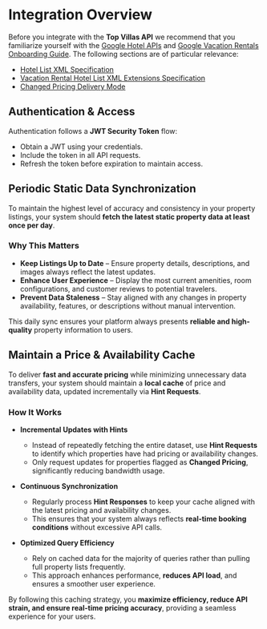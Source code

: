 # Integration Overview

Before you integrate with the **Top Villas API** we recommend that you familiarize yourself with the [Google Hotel APIs](https://developers.google.com/hotels/hotel-prices) and [Google Vacation Rentals Onboarding Guide](https://developers.google.com/hotels/vacation-rentals/dev-guide/onboarding). The following sections are of particular relevance:

- [Hotel List XML Specification](https://developers.google.com/hotels/hotel-prices/dev-guide/hlf)
- [Vacation Rental Hotel List XML Extensions Specification](https://developers.google.com/hotels/vacation-rentals/dev-guide/vr-attributes)
- [Changed Pricing Delivery Mode](https://developers.google.com/hotels/hotel-prices/dev-guide/delivery-mode#hints)

## Authentication & Access  

Authentication follows a **JWT Security Token** flow:  

- Obtain a JWT using your credentials.  
- Include the token in all API requests.  
- Refresh the token before expiration to maintain access.  

## **Periodic Static Data Synchronization**  

To maintain the highest level of accuracy and consistency in your property listings, your system should **fetch the latest static property data at least once per day**.  

### Why This Matters

- **Keep Listings Up to Date** – Ensure property details, descriptions, and images always reflect the latest updates.  
- **Enhance User Experience** – Display the most current amenities, room configurations, and customer reviews to potential travelers.  
- **Prevent Data Staleness** – Stay aligned with any changes in property availability, features, or descriptions without manual intervention.  

This daily sync ensures your platform always presents **reliable and high-quality** property information to users.  


## **Maintain a Price & Availability Cache**  

To deliver **fast and accurate pricing** while minimizing unnecessary data transfers, your system should maintain a **local cache** of price and availability data, updated incrementally via **Hint Requests**.  

### How It Works

- **Incremental Updates with Hints**  
  - Instead of repeatedly fetching the entire dataset, use **Hint Requests** to identify which properties have had pricing or availability changes.  
  - Only request updates for properties flagged as **Changed Pricing**, significantly reducing bandwidth usage.  

- **Continuous Synchronization**  
  - Regularly process **Hint Responses** to keep your cache aligned with the latest pricing and availability changes.  
  - This ensures that your system always reflects **real-time booking conditions** without excessive API calls.  

- **Optimized Query Efficiency**  
  - Rely on cached data for the majority of queries rather than pulling full property lists frequently.  
  - This approach enhances performance, **reduces API load**, and ensures a smoother user experience.  

By following this caching strategy, you **maximize efficiency, reduce API strain, and ensure real-time pricing accuracy**, providing a seamless experience for your users.  
